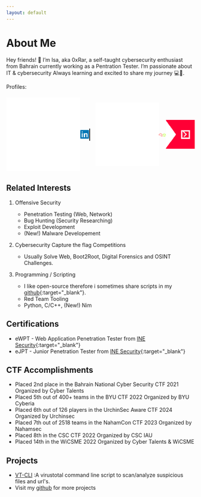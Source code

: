 ```yaml
---
layout: default
---
```


[VT-CLI]: https://github.com/0xRar/VT-CLI


# About Me

<!--{% if site.profile_pic %}-->
<!--<img draggable=false class="profile-picture" src="{{ site.profile_pic }}" />-->
<!--{% endif %}-->

Hey friends! 👋 I’m Isa, aka 0xRar, a self-taught cybersecurity enthusiast from Bahrain currently working as a Pentration Tester. I’m passionate about IT & cybersecurity Always learning and excited to share my journey 💻🚀.


Profiles:

<div id="profiles" style="display: flex; align-items: center; margin-top: 20px;">
    <a href="https://x.com/fcv9_q" target="_blank"><img class="icons" src="./images/x.svg"></a>
    <a href="https://www.linkedin.com/in/isa-ebrahim/" target="_blank"><img class="icons" src="./images/linkedin.svg"></a>
    <span style="border-left: 2px solid; border-radius: 5px; height: 33px; margin-right: 15px;"></span>
    <a href="https://github.com/0xRar" target="_blank"><img class="icons" src="./images/github.svg"></a>
    <a href="https://tryhackme.com/r/p/0xRar" target="_blank"><img class="icons" src="./images/thm.svg"></a>
    <a href="https://app.hackthebox.com/profile/193629" target="_blank"><img class="icons" src="./images/htb.svg"></a>
    <a href="https://ctftime.org/user/80173" target="_blank"><img class="icons" src="./images/ctftime.svg"></a>
</div>


## Related Interests

1. Offensive Security
    - Penetration Testing (Web, Network)
    - Bug Hunting (Security Researching)
    - Exploit Development
    - (New!) Malware Developement

2. Cybersecurity Capture the flag Competitions
    - Usually Solve Web, Boot2Root, Digital Forensics and OSINT Challenges. 

3. Programming / Scripting
    - I like open-source therefore i sometimes share scripts in my [github](https://github.com/0xRar){:target="_blank"}.
    - Red Team Tooling
    - Python, C/C++, (New!) Nim

## Certifications

- eWPT - Web Application Penetration Tester from [INE Security](https://security.ine.com/certifications/ewpt-certification/){:target="_blank"}
- eJPT - Junior Penetration Tester from [INE Security](https://security.ine.com/certifications/ejpt-certification/){:target="_blank"}

## CTF Accomplishments

- Placed 2nd place in the Bahrain National Cyber Security CTF 2021 Organized by Cyber Talents
- Placed 5th out of  400+ teams in the BYU CTF 2022 Organized by BYU Cyberia
- Placed 6th out of 126 players  in the UrchinSec Aware CTF 2024 Organized by Urchinsec
- Placed 7th out of 2518 teams in the NahamCon CTF 2023 Organized by Nahamsec
- Placed 8th in the CSC CTF 2022 Organized by CSC IAU
- Placed 14th in the WiCSME 2022 Organized by Cyber Talents & WiCSME


## Projects

- [VT-CLI] :A virustotal command line script to scan/analyze suspicious files and url's.
- Visit my [github](https://github.com/0xRar) for more projects

